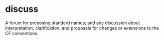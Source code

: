 # discuss
A forum for proposing standard names; and any discussion about interpretation, clarification, and proposals for changes or extensions to the CF conventions.
